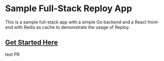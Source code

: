 # Sample Full-Stack Reploy App

This is a sample full-stack app with a simple Go backend and a React front-end with Redis as cache to demonstrate the usage of Reploy.

## [Get Started Here](https://docs.getreploy.com/docs/sample-fullstack-app)



test PR
